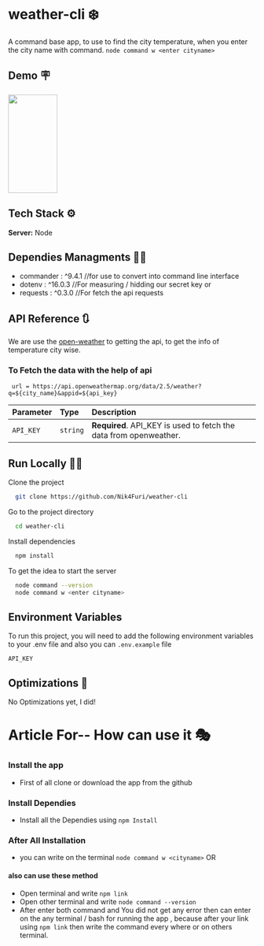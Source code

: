 
# weather-cli ❄️
A command base app, to use to find the city temperature, when you enter the city name with command. 
`node command w <enter cityname>`




## Demo 🪧

<img src="https://user-images.githubusercontent.com/91304976/193988252-a2e1132b-14f9-4d27-99ed-78bfff3ad771.mp4" type="video/mp4" width="100" height="200"/>



## Tech Stack ⚙️

**Server:** Node



## Dependies Managments 👨‍💼

- commander : ^9.4.1    //for use to convert into command line interface
- dotenv : ^16.0.3       //For measuring / hidding our secret key or 
- requests : ^0.3.0     //For fetch the api requests
## API Reference 🔃

We are use the [open-weather](https://openweathermap.org/api) to getting the api, to get the info of temperature city wise.

### To Fetch the data with the help of api

```http
 url = https://api.openweathermap.org/data/2.5/weather?q=${city_name}&appid=${api_key}
```

| Parameter | Type     | Description                       |
| :-------- | :------- | :-------------------------------- |
| `API_KEY`    | `string` | **Required**. API_KEY is used to fetch the data from openweather.



## Run Locally 🏃‍♂️

Clone the project

```bash
  git clone https://github.com/Nik4Furi/weather-cli
```

Go to the project directory

```bash
  cd weather-cli
```

Install dependencies

```bash
  npm install
```

To get the idea to start the server

```bash
  node command --version   
  node command w <enter cityname>
```


## Environment Variables 

To run this project, you will need to add the following environment variables to your .env file and also you can `.env.example` file

`API_KEY`

## Optimizations 📀

No Optimizations yet, I did! 


# Article For-- How can use it 🎭

### Install the app 
* First of all clone or download the app from the github

### Install Dependies
* Install all the Dependies using `npm Install`

### After All Installation
* you can write on the terminal `node command w <cityname>`
OR 
#### also can use these method

* Open terminal and write `npm link`
* Open other terminal and write `node command --version`
* After enter both command and You did not get any error then can enter on the any terminal / bash for running the app , because after your link using `npm link` then write the command every where or on others terminal. 
